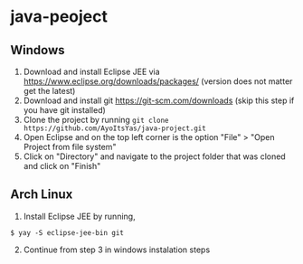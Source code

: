 # java-peoject

## Windows
1. Download and install Eclipse JEE via https://www.eclipse.org/downloads/packages/ (version does not matter get the latest)
2. Download and install git https://git-scm.com/downloads (skip this step if you have git installed)
3. Clone the project by running `git clone https://github.com/AyoItsYas/java-project.git`
4. Open Eclipse and on the top left corner is the option "File" > "Open Project from file system"
5. Click on "Directory" and navigate to the project folder that was cloned and click on "Finish"

## Arch Linux
1. Install Eclipse JEE by running,
```
$ yay -S eclipse-jee-bin git
```
2. Continue from step 3 in windows instalation steps

